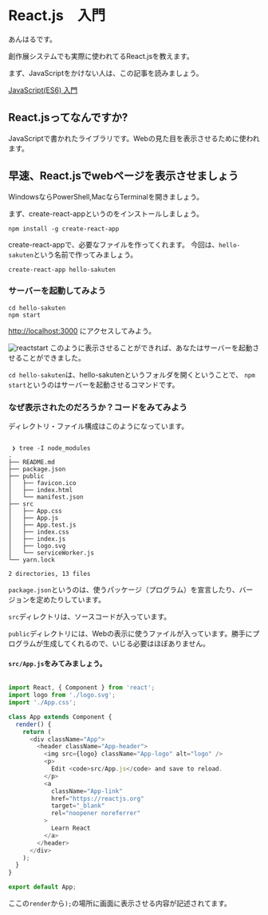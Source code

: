 # React.js　入門

あんはるです。

創作展システムでも実際に使われてるReact.jsを教えます。

まず、JavaScriptをかけない人は、この記事を読みましょう。

[JavaScript(ES6) 入門](https://sakuten-wiki.netlify.com/docs/lecture/js-getting-started.html)

## React.jsってなんですか?

JavaScriptで書かれたライブラリです。Webの見た目を表示させるために使われます。

## 早速、React.jsでwebページを表示させましょう

WindowsならPowerShell,MacならTerminalを開きましょう。

まず、create-react-appというのをインストールしましょう。

```shell
npm install -g create-react-app
```

create-react-appで、必要なファイルを作ってくれます。
今回は、`hello-sakuten`という名前で作ってみましょう。

```shell
create-react-app hello-sakuten
```

### サーバーを起動してみよう

    cd hello-sakuten
    npm start

<!-- textlint-disable -->

<http://localhost:3000> にアクセスしてみよう。

<!-- textlint-enable -->

![reactstart](./reactstart.png)
このように表示させることができれば、あなたはサーバーを起動させることができました。

`cd hello-sakuten`は、hello-sakutenというフォルダを開くということで、
`npm start`というのはサーバーを起動させるコマンドです。

### なぜ表示されたのだろうか？コードをみてみよう
 ディレクトリ・ファイル構成はこのようになっています。

```shell

 ❯ tree -I node_modules
.
├── README.md
├── package.json
├── public
│   ├── favicon.ico
│   ├── index.html
│   └── manifest.json
├── src
│   ├── App.css
│   ├── App.js
│   ├── App.test.js
│   ├── index.css
│   ├── index.js
│   ├── logo.svg
│   └── serviceWorker.js
└── yarn.lock

2 directories, 13 files

```

`package.json`というのは、使うパッケージ（プログラム）を宣言したり、バージョンを定めたりしています。

`src`ディレクトリは、ソースコードが入っています。

`public`ディレクトリには、Webの表示に使うファイルが入っています。勝手にプログラムが生成してくれるので、いじる必要はほぼありません。

#### `src/App.js`をみてみましょう。

```js

import React, { Component } from 'react';
import logo from './logo.svg';
import './App.css';

class App extends Component {
  render() {
    return (
      <div className="App">
        <header className="App-header">
          <img src={logo} className="App-logo" alt="logo" />
          <p>
            Edit <code>src/App.js</code> and save to reload.
          </p>
          <a
            className="App-link"
            href="https://reactjs.org"
            target="_blank"
            rel="noopener noreferrer"
          >
            Learn React
          </a>
        </header>
      </div>
    );
  }
}

export default App;

```

ここの`render`から`);`の場所に画面に表示させる内容が記述されてます。
